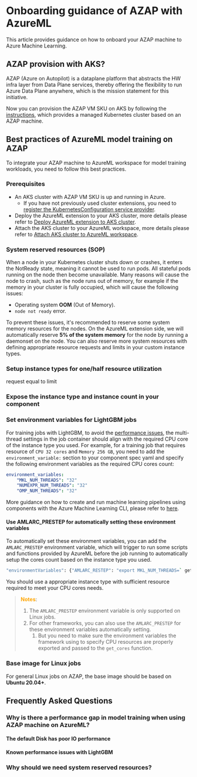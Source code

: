 # Onboarding guidance of AZAP with AzureML

This article provides guidance on how to onboard your AZAP machine to Azure Machine Learning.

## AZAP provision with AKS?

AZAP (Azure on Autopilot) is a dataplane platform that abstracts the HW infra layer from Data Plane services, thereby offering the flexibility to run Azure Data Plane anywhere, which is the mission statement for this initiative.

Now you can provision the AZAP VM SKU on AKS by following the [instructions](https://learn.microsoft.com/en-us/azure/aks/tutorial-kubernetes-deploy-cluster?tabs=azure-cli#create-a-kubernetes-cluster), which provides a managed Kubernetes cluster based on an AZAP machine.

## Best practices of AzureML model training on AZAP

To integrate your AZAP machine to AzureML workspace for model training workloads, you need to follow this best practices.

### Prerequisites

* An AKS cluster with AZAP VM SKU is up and running in Azure.
    * If you have not previously used cluster extensions, you need to [register the KubernetesConfiguration service provider](https://learn.microsoft.com/en-us/azure/aks/dapr#register-the-kubernetesconfiguration-service-provider).
* Deploy the AzureML extension to your AKS cluster, more details please refer to [Deploy AzureML extension to AKS cluster](https://learn.microsoft.com/en-us/azure/machine-learning/how-to-deploy-kubernetes-extension).
* Attach the AKS cluster to your AzureML workspace, more details please refer to [Attach AKS cluster to AzureML workspace](https://learn.microsoft.com/en-us/azure/machine-learning/how-to-attach-kubernetes-to-workspace).

### System reserved resources (SOP)

When a node in your Kubernetes cluster shuts down or crashes, it enters the NotReady state, meaning it cannot be used to run pods. All stateful pods running on the node then become unavailable. Many reasons will cause the node to crash, such as the node runs out of memory, for example if the memory in your cluster is fully occupied, which will cause the following issues:

* Operating system **OOM** (Out of Memory).
* `node not ready` error.

To prevent these issues, it's recommended to reserve some system memory resources for the nodes. On the AzureML extension side, we will automatically reserve **5% of the system memory** for the node by running a daemonset on the node. You can also reserve more system resources with defining appropriate resource requests and limits in your custom instance types.

### Setup instance types for one/half resource utilization

request equal to limit

### Expose the instance type and instance count in your component

### Set environment variables for LightGBM jobs

For training jobs with LightGBM, to avoid the [performance issues](#whats-the-performance-issues-with-lightgbm), the multi-thread settings in the job container should align with the required CPU core of the instance type you used. For example, for a training job that requires resource of `CPU 32 cores` and `Memory 256 GB`, you need to add the `environment_variable:` section to your component spec yaml and specify the following environment variables as the required CPU cores count:

```yaml
environment_variables:
    "MKL_NUM_THREADS": "32"            
    "NUMEXPR_NUM_THREADS": "32"            
    "OMP_NUM_THREADS": "32"
```

More guidance on how to create and run machine learning pipelines using components with the Azure Machine Learning CLI, please refer to [here](https://learn.microsoft.com/en-us/azure/machine-learning/how-to-create-component-pipelines-cli).

#### Use AMLARC_PRESTEP for automatically setting these environment variables

To automatically set these environment variables, you can add the `AMLARC_PRESTEP` environment variable, which will trigger to run some scripts and functions provided by AzureML before the job running to automatically setup the cores count based on the instance type you used.

```bash
"environmentVariables": {"AMLARC_RESTEP": "export MKL_NUM_THREADS=` get_cores ` NUMEXPR_NUM_THREADS=` get_cores ` OMP_NUM_THREADS=` get_cores `"}
```

You should use a appropriate instance type with sufficient resource required to meet your CPU cores needs.

> **<span style="color:orange">Notes**:</span> 
> 1. The `AMLARC_PRESTEP` environment variable is only supported on Linux jobs.
> 1. For other frameworks, you can also use the `AMLARC_PRESTEP` for these environment variables automatically setting. 
>    1. But you need to make sure the environment variables the framework using to specify CPU resources are properly exported and passed to the `get_cores` function.

### Base image for Linux jobs

For general Linux jobs on AZAP, the base image should be based on **Ubuntu 20.04+**.

## Frequently Asked Questions

### Why is there a performance gap in model training when using AZAP machine on AzureML?

#### The default Disk has poor IO performance

#### Known performance issues with LightGBM

### Why should we need system reserved resources?
